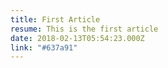 ```yaml
---
title: First Article
resume: This is the first article
date: 2018-02-13T05:54:23.000Z
link: "#637a91"
---
```

